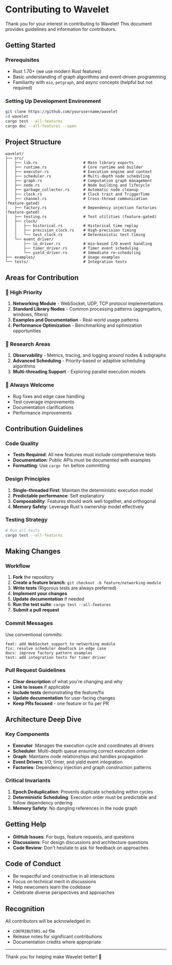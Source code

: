 # Contributing to Wavelet

Thank you for your interest in contributing to Wavelet! This document provides guidelines and information for
contributors.

## Getting Started

### Prerequisites

- Rust 1.70+ (we use modern Rust features)
- Basic understanding of graph algorithms and event-driven programming
- Familiarity with `mio`, `petgraph`, and async concepts (helpful but not required)

### Setting Up Development Environment

```bash
git clone https://github.com/yourusername/wavelet
cd wavelet
cargo test --all-features
cargo doc --all-features --open
```

## Project Structure

```
wavelet/
├── src/
│   ├── lib.rs                    # Main library exports
│   ├── runtime.rs                # Core runtime and builder
│   ├── executor.rs               # Execution engine and context
│   ├── scheduler.rs              # Multi-depth node scheduling
│   ├── graph.rs                  # Computation graph management
│   ├── node.rs                   # Node building and lifecycle
│   ├── garbage_collector.rs      # Automatic node cleanup
│   ├── clock.rs                  # Clock trait and TriggerTime
│   ├── channel.rs                # Cross-thread communication (feature-gated)
│   ├── factory.rs                # Dependency injection factories (feature-gated)
│   ├── testing.rs                # Test utilities (feature-gated)
│   ├── clock/
│   │   ├── historical.rs         # Historical time replay
│   │   ├── precision_clock.rs    # High-precision timing
│   │   └── test_clock.rs         # Deterministic test timing
│   └── event_driver/
│       ├── io_driver.rs          # mio-based I/O event handling
│       ├── timer_driver.rs       # Timer event scheduling
│       └── yield_driver.rs       # Immediate re-scheduling
├── examples/                     # Usage examples
└── tests/                        # Integration tests
```

## Areas for Contribution

### 🚀 High Priority

1. **Networking Module** - WebSocket, UDP, TCP protocol implementations
2. **Standard Library Nodes** - Common processing patterns (aggregators, windows, filters)
3. **Examples and Documentation** - Real-world usage patterns
4. **Performance Optimization** - Benchmarking and optimization opportunities

### 🔬 Research Areas

1. **Observability** - Metrics, tracing, and logging around nodes & subgraphs
2. **Advanced Scheduling** - Priority-based or adaptive scheduling algorithms
3. **Multi-threading Support** - Exploring parallel execution models

### 🐛 Always Welcome

- Bug fixes and edge case handling
- Test coverage improvements
- Documentation clarifications
- Performance improvements

## Contribution Guidelines

### Code Quality

- **Tests Required**: All new features must include comprehensive tests
- **Documentation**: Public APIs must be documented with examples
- **Formatting**: Use `cargo fmt` before committing

### Design Principles

1. **Single-threaded First**: Maintain the deterministic execution model
2. **Predictable performance**: Self explanatory
3. **Composability**: Features should work well together, and orthogonal
4. **Memory Safety**: Leverage Rust's ownership model effectively

### Testing Strategy

```bash
# Run all tests
cargo test --all-features
```

## Making Changes

### Workflow

1. **Fork** the repository
2. **Create a feature branch**: `git checkout -b feature/networking-module`
3. **Write tests** (Rigorous tests are always preferred)
4. **Implement your changes**
5. **Update documentation** if needed
6. **Run the test suite**: `cargo test --all-features`
7. **Submit a pull request**

### Commit Messages

Use conventional commits:

```
feat: add WebSocket support to networking module
fix: resolve scheduler deadlock in edge case
docs: improve factory pattern examples
test: add integration tests for timer driver
```

### Pull Request Guidelines

- **Clear description** of what you're changing and why
- **Link to issues** if applicable
- **Include tests** demonstrating the feature/fix
- **Update documentation** for user-facing changes
- **Keep PRs focused** - one feature or fix per PR

## Architecture Deep Dive

### Key Components

- **Executor**: Manages the execution cycle and coordinates all drivers
- **Scheduler**: Multi-depth queue ensuring correct execution order
- **Graph**: Maintains node relationships and handles propagation
- **Event Drivers**: I/O, timer, and yield event integration
- **Factories**: Dependency injection and graph construction patterns

### Critical Invariants

1. **Epoch Deduplication**: Prevents duplicate scheduling within cycles
2. **Deterministic Scheduling**: Execution order must be predictable and follow dependency ordering
3. **Memory Safety**: No dangling references in the node graph

## Getting Help

- **GitHub Issues**: For bugs, feature requests, and questions
- **Discussions**: For design discussions and architecture questions
- **Code Review**: Don't hesitate to ask for feedback on approaches

## Code of Conduct

- Be respectful and constructive in all interactions
- Focus on technical merit in discussions
- Help newcomers learn the codebase
- Celebrate diverse perspectives and approaches

## Recognition

All contributors will be acknowledged in:

- `CONTRIBUTORS.md` file
- Release notes for significant contributions
- Documentation credits where appropriate

---

Thank you for helping make Wavelet better! 🌊